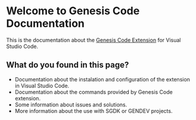 # Welcome to Genesis Code Documentation

This is the documentation about the [Genesis Code Extension](https://github.com/zerasul/genesis-code) for Visual Studio Code.

## What do you found in this page?

* Documentation about the instalation and configuration of the extension in Visual Studio Code.
* Documentation about the commands provided by Genesis Code extension.
* Some information about issues and solutions.
* More information about the use with SGDK or GENDEV projects.

